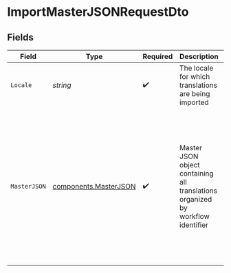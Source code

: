 # ImportMasterJSONRequestDto


## Fields

| Field                                                                                                                                                                                                                           | Type                                                                                                                                                                                                                            | Required                                                                                                                                                                                                                        | Description                                                                                                                                                                                                                     | Example                                                                                                                                                                                                                         |
| ------------------------------------------------------------------------------------------------------------------------------------------------------------------------------------------------------------------------------- | ------------------------------------------------------------------------------------------------------------------------------------------------------------------------------------------------------------------------------- | ------------------------------------------------------------------------------------------------------------------------------------------------------------------------------------------------------------------------------- | ------------------------------------------------------------------------------------------------------------------------------------------------------------------------------------------------------------------------------- | ------------------------------------------------------------------------------------------------------------------------------------------------------------------------------------------------------------------------------- |
| `Locale`                                                                                                                                                                                                                        | *string*                                                                                                                                                                                                                        | :heavy_check_mark:                                                                                                                                                                                                              | The locale for which translations are being imported                                                                                                                                                                            | en_US                                                                                                                                                                                                                           |
| `MasterJSON`                                                                                                                                                                                                                    | [components.MasterJSON](../../models/components/masterjson.md)                                                                                                                                                                  | :heavy_check_mark:                                                                                                                                                                                                              | Master JSON object containing all translations organized by workflow identifier                                                                                                                                                 | {<br/>"workflows": {<br/>"welcome-email": {<br/>"welcome.title": "Welcome to our platform",<br/>"welcome.message": "Hello there!"<br/>},<br/>"password-reset": {<br/>"reset.title": "Reset your password",<br/>"reset.message": "Click the link to reset"<br/>}<br/>}<br/>} |